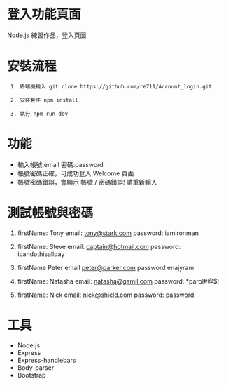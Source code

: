 # 登入功能頁面
Node.js 練習作品，登入頁面

# 安裝流程
```
 1. 終端機輸入 git clone https://github.com/re711/Account_login.git
```
```
 2. 安裝套件 npm install
```
```
 3. 執行 npm run dev
```

# 功能
* 輸入帳號:email 密碼:password
* 帳號密碼正確，可成功登入 Welcome 頁面
* 帳號密碼錯誤，會顯示 帳號 / 密碼錯誤! 請重新輸入

# 測試帳號與密碼
1. firstName:  Tony  email: tony@stark.com  password: iamironman

2. firstName:  Steve  email:  captain@hotmail.com  password:  icandothisallday

3. firstName  Peter  email  peter@parker.com  password  enajyram

4. firstName:  Natasha  email:  natasha@gamil.com  password:  *parol#@$!

5. firstName:  Nick  email:  nick@shield.com  password:  password

# 工具
* Node.js
* Express
* Express-handlebars
* Body-parser
* Bootstrap
